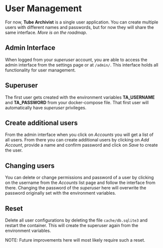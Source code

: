 # User Management

For now, **Tube Archivist** is a single user application. You can create multiple users with different names and passwords, but for now they will share the same interface. *More is on the roadmap*.

## Admin Interface
When logged from your *superuser* account, you are able to access the admin interface from the settings page or at `/admin/`. This interface holds all functionality for user management.

## Superuser
The first user gets created with the environment variables **TA_USERNAME** and **TA_PASSWORD** from your docker-compose file. That first user will automatically have *superuser* privileges. 

## Create additional users
From the admin interface when you click on *Accounts* you will get a list of all users. From there you can create additional users by clicking on *Add Account*, provide a name and confirm password and click on *Save* to create the user.

## Changing users
You can delete or change permissions and password of a user by clicking on the username from the *Accounts* list page and follow the interface from there. Changing the password of the *superuser* here will overwrite the password originally set with the environment variables.

## Reset
Delete all user configurations by deleting the file `cache/db.sqlite3` and restart the container. This will create the superuser again from the environment variables.

NOTE: Future improvements here will most likely require such a reset.